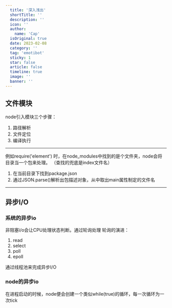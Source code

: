 ```yaml
---
  title: '深入浅出'
  shortTitle: ''
  description: ''
  icon: ''
  author:
    name: 'Cap'
  isOriginal: true
  date: 2023-02-08
  category: ''
  tag: 'emotibot'
  sticky: 1
  star: false
  article: false
  timeline: true
  image: ''
  banner: ''
---
```


  ## 文件模块
node引入模块三个步骤：

1. 路径解析
2. 文件定位
3. 编译执行

---

例如require('element') 时，在node_modules中找到的是个文件夹，node会将目录当一个包来处理。
（查找的兜底是index文件名）

1. 在当前目录下找到package.json
2. 通过JSON.parse()解析出包描述对象，从中取出main属性制定的文件名

---

## 异步I/O
### 系统的异步io
非阻塞i/o会让CPU处理状态判断。通过轮询处理
轮询的演进：

1. read
2. select
3. poll
4. epoll

通过线程池来完成异步I/O
### node的异步io
在进程启动的时候，node便会创建一个类似while(true)的循环，每一次循环为一次tick

